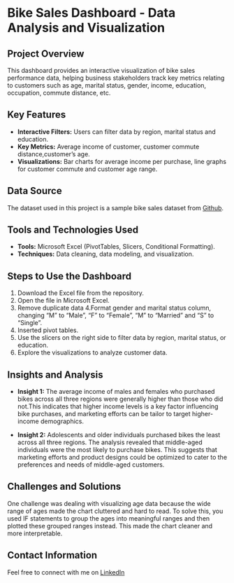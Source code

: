 # Bike Sales Dashboard - Data Analysis and Visualization

## Project Overview
This dashboard provides an interactive visualization of bike sales performance data, helping business stakeholders track key metrics relating to customers such as age, marital status, gender, income, education, occupation, commute distance, etc.

## Key Features
- **Interactive Filters:** Users can filter data by region, marital status and education.
- **Key Metrics:** Average income of customer, customer commute distance,customer’s age.
- **Visualizations:** Bar charts for average income per purchase, line graphs for customer commute and customer age range.

## Data Source
The dataset used in this project is a sample bike sales dataset from [Github](https://github.com/AlexTheAnalyst/Excel-Tutorial/blob/main/Excel%20Project%20Dataset.xlsx).

## Tools and Technologies Used
- **Tools:** Microsoft Excel (PivotTables, Slicers, Conditional Formatting).
- **Techniques:** Data cleaning, data modeling, and visualization.

## Steps to Use the Dashboard
1. Download the Excel file from the repository.
2. Open the file in Microsoft Excel.
3. Remove duplicate data
4.Format gender and marital status column, changing “M” to “Male”, “F” to “Female”, “M” to “Married” and “S” to “Single”.
5. Inserted pivot tables.
5. Use the slicers on the right side to filter data by region, marital status, or education.
6. Explore the visualizations to analyze customer data.

## Insights and Analysis
- **Insight 1:** The average income of males and females who purchased bikes across all three regions were generally higher than those who did not.This indicates that higher income levels is a key factor influencing bike purchases, and marketing efforts can be tailor to target higher-income demographics.

- **Insight 2:** Adolescents and older individuals purchased bikes the least across all three regions. The analysis revealed that middle-aged individuals were the most likely to purchase bikes. This suggests that marketing efforts and product designs could be optimized to cater to the preferences and needs of middle-aged customers.

## Challenges and Solutions
One challenge was dealing with visualizing age data because the wide range of ages made the chart cluttered and hard to read. To solve this, you used IF statements to group the ages into meaningful ranges and then plotted these grouped ranges instead. This made the chart cleaner and more interpretable.

## Contact Information
Feel free to connect with me on [LinkedIn](https://www.linkedin.com/in/swishonakaykelly/) 
